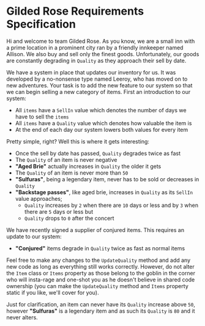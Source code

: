 # Gilded Rose Requirements Specification

Hi and welcome to team Gilded Rose. As you know, we are a small inn with a prime location in a prominent city ran by a
friendly innkeeper named Allison. We also buy and sell only the finest goods. Unfortunately, our goods are constantly
degrading in `Quality` as they approach their sell by date.

We have a system in place that updates our inventory for us. It was developed by a no-nonsense type named Leeroy, who
has moved on to new adventures. Your task is to add the new feature to our system so that we can begin selling a new
category of items. First an introduction to our system:

- All `items` have a `SellIn` value which denotes the number of days we have to sell the `items`
- All `items` have a `Quality` value which denotes how valuable the item is
- At the end of each day our system lowers both values for every item

Pretty simple, right? Well this is where it gets interesting:

- Once the sell by date has passed, `Quality` degrades twice as fast
- The `Quality` of an item is never negative
- __"Aged Brie"__ actually increases in `Quality` the older it gets
- The `Quality` of an item is never more than `50`
- __"Sulfuras"__, being a legendary item, never has to be sold or decreases in `Quality`
- __"Backstage passes"__, like aged brie, increases in `Quality` as its `SellIn` value approaches;
    - `Quality` increases by `2` when there are `10` days or less and by `3` when there are `5` days or less but
    - `Quality` drops to `0` after the concert

We have recently signed a supplier of conjured items. This requires an update to our system:

- __"Conjured"__ items degrade in `Quality` twice as fast as normal items

Feel free to make any changes to the `UpdateQuality` method and add any new code as long as everything still works
correctly. However, do not alter the `Item` class or `Items` property as those belong to the goblin in the corner who
will insta-rage and one-shot you as he doesn't believe in shared code ownership (you can make the `UpdateQuality` method
and `Items` property static if you like, we'll cover for you).

Just for clarification, an item can never have its `Quality` increase above `50`, however __"Sulfuras"__ is a legendary
item and as such its `Quality` is `80` and it never alters.
